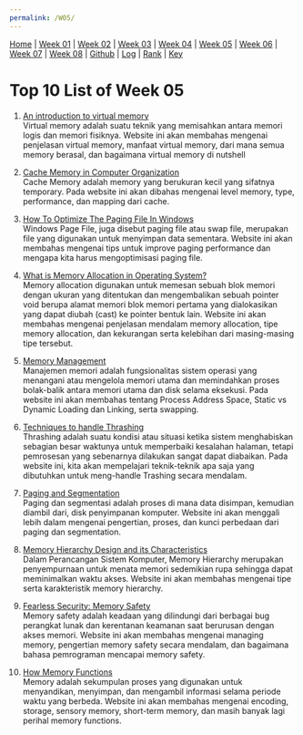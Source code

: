 ```yaml
---
permalink: /W05/
---
```


[Home](https://nadifahsn.github.io/os211/) | [Week 01](https://nadifahsn.github.io/os211/W01/) | [Week 02](https://nadifahsn.github.io/os211/W02/) | [Week 03](https://nadifahsn.github.io/os211/W03/) | [Week 04](https://nadifahsn.github.io/os211/W04/) | [Week 05](https://nadifahsn.github.io/os211/W05/) | [Week 06](https://nadifahsn.github.io/os211/W06/) | [Week 07](https://nadifahsn.github.io/os211/W07/) | [Week 08](https://nadifahsn.github.io/os211/W08/) | [Github](https://github.com/nadifahsn/os211) | [Log](https://nadifahsn.github.io/os211/TXT/mylog.txt) | [Rank](https://nadifahsn.github.io/os211/TXT/myrank.txt) | [Key](https://nadifahsn.github.io/os211/TXT/mypubkey.txt) 

# Top 10 List of Week 05

1. [An introduction to virtual memory](https://www.internalpointers.com/post/introduction-virtual-memory)<br>
    Virtual memory adalah suatu teknik yang memisahkan antara memori logis dan memori fisiknya. Website ini akan membahas mengenai penjelasan virtual memory, manfaat virtual memory, dari mana semua memory berasal, dan bagaimana virtual memory di nutshell

2. [Cache Memory in Computer Organization](https://www.geeksforgeeks.org/cache-memory-in-computer-organization/)<br>
    Cache Memory adalah memory yang berukuran kecil yang sifatnya temporary. Pada website ini akan dibahas mengenai level memory, type, performance, dan mapping dari cache.

3. [How To Optimize The Paging File In Windows](https://www.online-tech-tips.com/computer-tips/how-to-optimize-the-paging-file-in-windows/)<br>
    Windows Page File, juga disebut paging file atau swap file, merupakan file yang digunakan untuk menyimpan data sementara. Website ini akan membahas mengenai tips untuk improve paging performance dan mengapa kita harus mengoptimisasi paging file.

4. [What is Memory Allocation in Operating System?](https://binaryterms.com/static-and-dynamic-memory-allocation.html)<br>
    Memory allocation digunakan untuk memesan sebuah blok memori dengan ukuran yang ditentukan dan mengembalikan sebuah pointer void berupa alamat memori blok memori pertama yang dialokasikan yang dapat diubah (cast) ke pointer bentuk lain. Website ini akan membahas mengenai penjelasan mendalam memory allocation, tipe memory allocation, dan kekurangan serta kelebihan dari masing-masing tipe tersebut.

5. [Memory Management](https://www.tutorialspoint.com/operating_system/os_memory_management.htm)<br>
    Manajemen memori adalah fungsionalitas sistem operasi yang menangani atau mengelola memori utama dan memindahkan proses bolak-balik antara memori utama dan disk selama eksekusi. Pada website ini akan membahas tentang Process Address Space, Static vs Dynamic Loading dan Linking, serta swapping.

6. [Techniques to handle Thrashing](https://www.geeksforgeeks.org/techniques-to-handle-thrashing/)<br>
    Thrashing adalah suatu kondisi atau situasi ketika sistem menghabiskan sebagian besar waktunya untuk memperbaiki kesalahan halaman, tetapi pemrosesan yang sebenarnya dilakukan sangat dapat diabaikan. Pada website ini, kita akan mempelajari teknik-teknik apa saja yang dibutuhkan untuk meng-handle Trashing secara mendalam.

7. [Paging and Segmentation](https://www.enterprisestorageforum.com/hardware/paging-and-segmentation/)<br>
    Paging dan segmentasi adalah proses di mana data disimpan, kemudian diambil dari, disk penyimpanan komputer. Website ini akan menggali lebih dalam mengenai pengertian, proses, dan kunci perbedaan dari paging dan segmentation.

8. [Memory Hierarchy Design and its Characteristics](https://www.geeksforgeeks.org/memory-hierarchy-design-and-its-characteristics/)<br>
    Dalam Perancangan Sistem Komputer, Memory Hierarchy merupakan penyempurnaan untuk menata memori sedemikian rupa sehingga dapat meminimalkan waktu akses. Website ini akan membahas mengenai tipe serta karakteristik memory hierarchy.

9. [Fearless Security: Memory Safety](https://hacks.mozilla.org/2019/01/fearless-security-memory-safety/)<br>
    Memory safety adalah keadaan yang dilindungi dari berbagai bug perangkat lunak dan kerentanan keamanan saat berurusan dengan akses memori. Website ini akan membahas mengenai managing memory, pengertian memory safety secara mendalam, dan bagaimana bahasa pemrograman mencapai memory safety.

10. [How Memory Functions](https://courses.lumenlearning.com/psychology2x4master/chapter/how-memory-functions/)<br>
    Memory adalah sekumpulan proses yang digunakan untuk menyandikan, menyimpan, dan mengambil informasi selama periode waktu yang berbeda. Website ini akan membahas mengenai encoding, storage, sensory memory, short-term memory, dan masih banyak lagi perihal memory functions.
